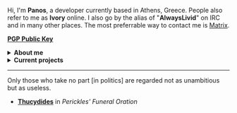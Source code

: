 Hi, I'm **Panos**, a developer currently based in Athens, Greece. People also refer to me as **Ivory** online. I also go by the alias of "**AlwaysLivid**" on IRC and in many other places. The most preferrable way to contact me is [Matrix](https://matrix.to/#/@always:livid.pw).

<b><a href="https://keyserver.ubuntu.com/pks/lookup?op=get&search=0x3858f4cc5fd3250113ceb13e9e541bde43b99f44" target="_blank">PGP Public Key</b></a></li>

<details><summary><b>About me</b></summary>
<ul>
	<li> 🌐 <b>Languages</b>: Greek, English, German</li>
	<li> 🌱 I have prior experience with a variety of virtualization software, as well Docker and a bit of AWS and Ansible. I prefer free and open-source software.</li>
	<li> 🎈 Other hobbies of mine include music production, video editing, system/network administration and photography. I enjoy playing video games sometimes.</li
	<li> 🙌🏼 I am a proponent of digital rights, LGBTQIA+ rights, equality and the adoption of free and open-source software. I believe that technology should improve lives, not make them worse.</li>
	<li> 🏆 I participated in the <a href="https://opensource.googleblog.com/2020/02/announcing-our-google-code-in-2019.html" target="_blank">Google Code-In 2019</a> competition for teenagers with <a href="https://haiku-os.org" target="_blank">Haiku</a> and won the title "Runner Up".</li>
	</ul>
</details>

<details><summary><b>Current projects</b></summary>
<ul>
	<li> ⌨️  <a href="https://gitlab.torproject.org/tpo/anti-censorship/gettor-project/onionsproutsbot" target="_blank"><b>OnionSproutsBot</b></a> · Experimental Telegram bot which provides people with access to <a href="https://torproject.org" target="_blank">The Tor Project's</a> software.</li>
	<li> 🍃 <a href="https://haiku-os.org" target="_blank"><b>Haiku</b></a> · Operating system. I write patches for the main operating system, port software and work on improving the documentation on the website. Additionally, I maintain the Greek translations for the system.</li>
	<li> 🚀 <a href="https://livid.pw" target="_blank"><b>LIVIDnet</b></a> <a href="https://github.com/LIVIDnet">(GitHub)</a> · Experimental computer network that hosts services for the public. It is reachable over <a href="https://dn42.dev">dn42</a> (ASN: <code>AS4242420799</code>).</li>
	<li> 🔗 <a href="https://hackropolis.club" target="_blank"><b>Hackropolis</b></a> <a href="https://github.com/hackropolis" target="_blank">(GitHub)</a> · Online computer club for Greek and Greek-speaking adolescents with an interest in computer science. Fiscally supported by <a href="https://hackclub.com" target="_blank">Hack Club (The Hack Foundation)</a>. I also authored <a href="https://workshops.hackclub.com/rust_text_game/" target="_blank">a beginner workshop for the Rust programming language</a>.</li>
</ul>
</details>

---

Only those who take no part [in politics] are regarded not as unambitious but as useless.

- [**Thucydides**](https://en.wikipedia.org/wiki/Thucydides) in *Perickles' Funeral Oration*
